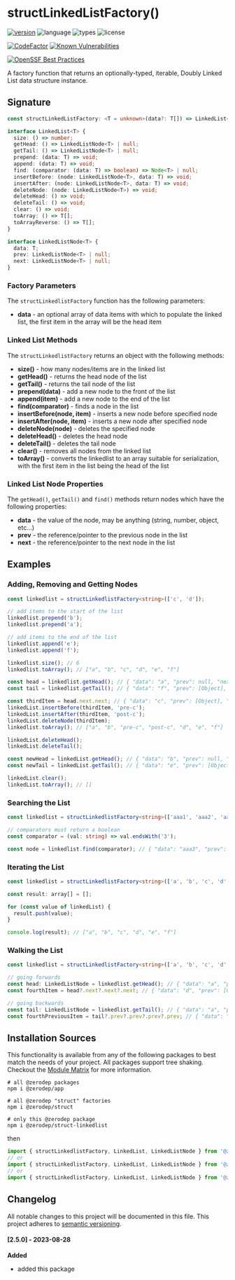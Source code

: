 # structLinkedListFactory()

[![version](https://img.shields.io/npm/v/@zerodep/struct-linkedlist?style=flat-square&color=blue)](https://www.npmjs.com/package/@zerodep/struct-linkedlist)
![language](https://img.shields.io/badge/typescript-100%25-blue?style=flat-square)
![types](https://img.shields.io/badge/types-included-blue?style=flat-square)
![license](https://img.shields.io/github/license/cdepage/zerodep?color=blue&style=flat-square)

[![CodeFactor](https://www.codefactor.io/repository/github/cdepage/zerodep/badge)](https://www.codefactor.io/repository/github/cdepage/zerodep)
[![Known Vulnerabilities](https://snyk.io/test/github/cdepage/zerodep/badge.svg)](https://snyk.io/test/github/cdepage/zerodep)

[![OpenSSF Best Practices](https://www.bestpractices.dev/projects/9225/badge)](https://www.bestpractices.dev/projects/9225)

A factory function that returns an optionally-typed, iterable, Doubly Linked List data structure instance.

## Signature

```typescript
const structLinkedListFactory: <T = unknown>(data?: T[]) => LinkedList<T>;

interface LinkedList<T> {
  size: () => number;
  getHead: () => LinkedListNode<T> | null;
  getTail: () => LinkedListNode<T> | null;
  prepend: (data: T) => void;
  append: (data: T) => void;
  find: (comparator: (data: T) => boolean) => Node<T> | null;
  insertBefore: (node: LinkedListNode<T>, data: T) => void;
  insertAfter: (node: LinkedListNode<T>, data: T) => void;
  deleteNode: (node: LinkedListNode<T>) => void;
  deleteHead: () => void;
  deleteTail: () => void;
  clear: () => void;
  toArray: () => T[];
  toArrayReverse: () => T[];
}

interface LinkedListNode<T> {
  data: T;
  prev: LinkedListNode<T> | null;
  next: LinkedListNode<T> | null;
}
```

### Factory Parameters

The `structLinkedlistFactory` function has the following parameters:

- **data** - an optional array of data items with which to populate the linked list, the first item in the array will be the head item

### Linked List Methods

The `structLinkedlistFactory` returns an object with the following methods:

- **size()** - how many nodes/items are in the linked list
- **getHead()** - returns the head node of the list
- **getTail()** - returns the tail node of the list
- **prepend(data)** - add a new node to the front of the list
- **append(item)** - add a new node to the end of the list
- **find(comparator)** - finds a node in the list
- **insertBefore(node, item)** - inserts a new node before specified node
- **insertAfter(node, item)** - inserts a new node after specified node
- **deleteNode(node)** - deletes the specified node
- **deleteHead()** - deletes the head node
- **deleteTail()** - deletes the tail node
- **clear()** - removes all nodes from the linked list
- **toArray()** - converts the linkedlist to an array suitable for serialization, with the first item in the list being the head of the list

### Linked List Node Properties

The `getHead()`, `getTail()` and `find()` methods return nodes which have the following properties:

- **data** - the value of the node, may be anything (string, number, object, etc...)
- **prev** - the reference/pointer to the previous node in the list
- **next** - the reference/pointer to the next node in the list

## Examples

### Adding, Removing and Getting Nodes

```typescript
const linkedlist = structLinkedlistFactory<string>(['c', 'd']);

// add items to the start of the list
linkedlist.prepend('b');
linkedlist.prepend('a');

// add items to the end of the list
linkedlist.append('e');
linkedlist.append('f');

linkedlist.size(); // 6
linkedlist.toArray(); // ["a", "b", "c", "d", "e", "f"]

const head = linkedlist.getHead(); // { "data": "a", "prev": null, "next": [Object] }
const tail = linkedlist.getTail(); // { "data": "f", "prev": [Object], "next": null }

const thirdItem = head.next.next; // { "data": "c", "prev": [Object], "next": [Object] }
linkedList.insertBefore(thirdItem, 'pre-c');
linkedList.insertAfter(thirdItem, 'post-c');
linkedList.deleteNode(thirdItem);
linkedlist.toArray(); // ["a", "b", "pre-c", "post-c", "d", "e", "f"]

linkedList.deleteHead();
linkedList.deleteTail();

const newHead = linkedList.getHead(); // { "data": "b", "prev": null, "next": [Object] }
const newTail = linkedList.getTail(); // { "data": "e", "prev": [Object], "next": null }

linkedList.clear();
linkedList.toArray(); // []
```

### Searching the List

```typescript
const linkedlist = structLinkedlistFactory<string>(['aaa1', 'aaa2', 'aaa3', 'aaa4', 'aaa5']);

// comparators must return a boolean
const comparator = (val: string) => val.endsWith('3');

const node = linkedlist.find(comparator); // { "data": "aaa3", "prev": [Object], "next": [Object] }
```

### Iterating the List

```typescript
const linkedlist = structLinkedlistFactory<string>(['a', 'b', 'c', 'd', 'e', 'f']);

const result: array[] = [];

for (const value of linkedList) {
  result.push(value);
}

console.log(result); // ["a", "b", "c", "d", "e", "f"]
```

### Walking the List

```typescript
const linkedlist = structLinkedlistFactory<string>(['a', 'b', 'c', 'd', 'e', 'f']);

// going forwards
const head: LinkedListNode = linkedlist.getHead(); // { "data": "a", "prev": null, "next": [Object] }
const fourthItem = head?.next?.next?.next; // { "data": "d", "prev": [Object], "next": [Object] }

// going backwards
const tail: LinkedListNode = linkedlist.getTail(); // { "data": "a", "prev": [Object] , "next": null}
const fourthPreviousItem = tail?.prev?.prev?.prev?.prev; // { "data": "b", "prev": [Object], "next": [Object] }
```

## Installation Sources

This functionality is available from any of the following packages to best match the needs of your project. All packages support tree shaking. Checkout the [Module Matrix](/) for more information.

```shell
# all @zerodep packages
npm i @zerodep/app

# all @zerodep "struct" factories
npm i @zerodep/struct

# only this @zerodep package
npm i @zerodep/struct-linkedlist
```

then

```javascript
import { structLinkedlistFactory, LinkedList, LinkedListNode } from '@zerodep/app';
// or
import { structLinkedlistFactory, LinkedList, LinkedListNode } from '@zerodep/struct';
// or
import { structLinkedlistFactory, LinkedList, LinkedListNode } from '@zerodep/struct-linkedlist';
```

## Changelog

All notable changes to this project will be documented in this file. This project adheres to [semantic versioning](https://semver.org/spec/v2.0.0.html).

#### [2.5.0] - 2023-08-28

**Added**

- added this package
